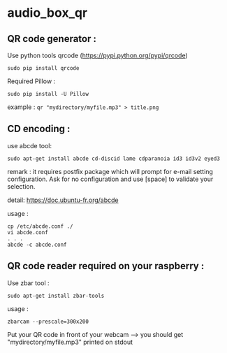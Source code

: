 # audio_box_qr

## QR code generator :

Use python tools qrcode (https://pypi.python.org/pypi/qrcode)

``` sudo pip install qrcode ```

Required Pillow :

``` sudo pip install -U Pillow ```

example : `qr "mydirectory/myfile.mp3" > title.png`


## CD encoding :

use abcde tool:

``` sudo apt-get install abcde cd-discid lame cdparanoia id3 id3v2 eyed3 ```

remark : it requires postfix package which will prompt for e-mail setting configuration. Ask for no configuration and use [space] to validate your selection.

detail: https://doc.ubuntu-fr.org/abcde

usage :

```
cp /etc/abcde.conf ./
vi abcde.conf
. . .
abcde -c abcde.conf
```

## QR code reader required on your raspberry :

Use zbar tool :

``` sudo apt-get install zbar-tools ```

usage :

``` zbarcam --prescale=300x200 ```	

Put your QR code in front of your webcam --> you should get "mydirectory/myfile.mp3" printed on stdout



